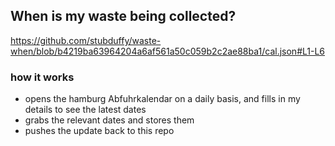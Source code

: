 ## When is my waste being collected?
  https://github.com/stubduffy/waste-when/blob/b4219ba63964204a6af561a50c059b2c2ae88ba1/cal.json#L1-L6
  
  ### how it works
  - opens the hamburg Abfuhrkalendar on a daily basis, and fills in my details to see the latest dates
  - grabs the relevant dates and stores them
  - pushes the update back to this repo
  
